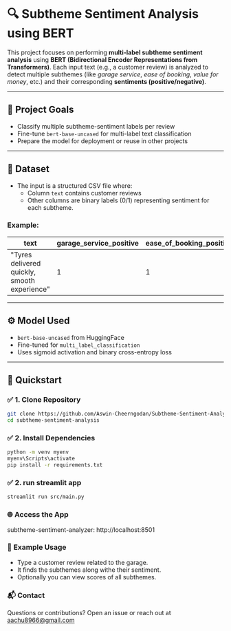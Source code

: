 # 🔍 Subtheme Sentiment Analysis using BERT

This project focuses on performing **multi-label subtheme sentiment analysis** using **BERT (Bidirectional Encoder Representations from Transformers)**. Each input text (e.g., a customer review) is analyzed to detect multiple subthemes (like *garage service*, *ease of booking*, *value for money*, etc.) and their corresponding **sentiments (positive/negative)**.

---

## 📌 Project Goals

- Classify multiple subtheme-sentiment labels per review
- Fine-tune `bert-base-uncased` for multi-label text classification
- Prepare the model for deployment or reuse in other projects

---



## 🧪 Dataset

- The input is a structured CSV file where:
  - Column `text` contains customer reviews
  - Other columns are binary labels (0/1) representing sentiment for each subtheme.

### Example:

| text                                         | garage_service_positive | ease_of_booking_positive | value_for_money_positive |
|----------------------------------------------|--------------------------|---------------------------|---------------------------|
| "Tyres delivered quickly, smooth experience" | 1                        | 1                         | 0                         |

---

## ⚙️ Model Used

- `bert-base-uncased` from HuggingFace
- Fine-tuned for `multi_label_classification`
- Uses sigmoid activation and binary cross-entropy loss

---

## 🚀 Quickstart

### ✅ 1. Clone Repository

```bash
git clone https://github.com/Aswin-Cheerngodan/Subtheme-Sentiment-Analysis.git
cd subtheme-sentiment-analysis
```
### ✅ 2. Install Dependencies
```bash
python -m venv myenv
myenv\Scripts\activate
pip install -r requirements.txt
```
### ✅ 2. run streamlit app
```bash
streamlit run src/main.py
```
### 🌐 Access the App
subtheme-sentiment-analyzer: http://localhost:8501

### 🧪 Example Usage
- Type a customer review related to the garage.
- It finds the subthemes along withe their sentiment.  
- Optionally you can view scores of all subthemes.

### 📬 Contact
Questions or contributions? Open an issue or reach out at aachu8966@gmail.com

